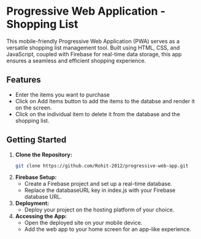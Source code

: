 # Progressive Web Application - Shopping List

This mobile-friendly Progressive Web Application (PWA) serves as a versatile shopping list management tool. Built using HTML, CSS, and JavaScript, coupled with Firebase for real-time data storage, this app ensures a seamless and efficient shopping experience.

## Features
- Enter the items you want to purchase
- Click on Add Items button to add the items to the databse and render it on the screen.
- Click on the individual item to delete it from the database and the shopping list.

## Getting Started

1. **Clone the Repository:**
   ```bash
   git clone https://github.com/Rohit-2012/progressive-web-app.git
2. **Firebase Setup:**
   - Create a Firebase project and set up a real-time database.
   - Replace the databaseURL key in index.js with your Firebase database URL.
3. **Deployment:**
   - Deploy your project on the hosting platform of your choice.
4. **Accessing the App:**
   - Open the deployed site on your mobile device.
   - Add the web app to your home screen for an app-like experience.
